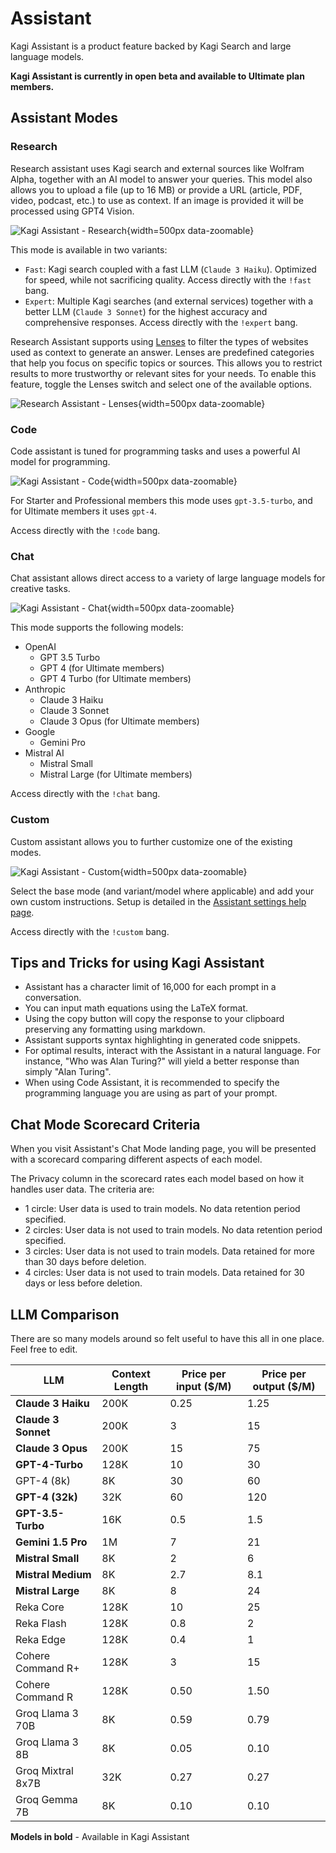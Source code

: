 # Assistant

Kagi Assistant is a product feature backed by Kagi Search and large language models.

**Kagi Assistant is currently in open beta and available to Ultimate plan members.**

## Assistant Modes

### Research

Research assistant uses Kagi search and external sources like Wolfram Alpha, together with an AI model to answer your queries.
This model also allows you to upload a file (up to 16 MB) or provide a URL (article, PDF, video, podcast, etc.) to use as context.
If an image is provided it will be processed using GPT4 Vision.

![Kagi Assistant - Research](./media/assistant_research.png){width=500px data-zoomable}

This mode is available in two variants:

- `Fast`: Kagi search coupled with a fast LLM (`Claude 3 Haiku`). Optimized for speed, while not sacrificing quality. Access directly with the `!fast` bang.
- `Expert`: Multiple Kagi searches (and external services) together with a better LLM (`Claude 3 Sonnet`) for the highest accuracy and comprehensive responses. Access directly with the `!expert` bang.

Research Assistant supports using [Lenses](../features/lenses.md) to filter the types of websites used as context to generate an answer. Lenses are predefined categories that help you focus on specific topics or sources. This allows you to restrict results to more trustworthy or relevant sites for your needs. To enable this feature, toggle the Lenses switch and select one of the available options.

![Research Assistant - Lenses](./media/assistant_research_lenses.png){width=500px data-zoomable}


### Code

Code assistant is tuned for programming tasks and uses a powerful AI model for programming.

![Kagi Assistant - Code](./media/assistant_code.png){width=500px data-zoomable}

For Starter and Professional members this mode uses `gpt-3.5-turbo`, and for Ultimate members it uses `gpt-4`.

Access directly with the `!code` bang.

### Chat

Chat assistant allows direct access to a variety of large language models for creative tasks.

![Kagi Assistant - Chat](./media/assistant_chat.png){width=500px data-zoomable}

This mode supports the following models:

- OpenAI
  - GPT 3.5 Turbo
  - GPT 4 (for Ultimate members)
  - GPT 4 Turbo (for Ultimate members)
- Anthropic
  - Claude 3 Haiku
  - Claude 3 Sonnet
  - Claude 3 Opus (for Ultimate members)
- Google
  - Gemini Pro
- Mistral AI
  - Mistral Small
  - Mistral Large (for Ultimate members)

Access directly with the `!chat` bang.

### Custom

Custom assistant allows you to further customize one of the existing modes.

![Kagi Assistant - Custom](./media/assistant_custom.png){width=500px data-zoomable}

Select the base mode (and variant/model where applicable) and add your own custom instructions. Setup is detailed in the [Assistant settings help page](../settings/assistant.md#custom-assistant).

Access directly with the `!custom` bang.

## Tips and Tricks for using Kagi Assistant

- Assistant has a character limit of 16,000 for each prompt in a conversation.
- You can input math equations using the LaTeX format.
- Using the copy button will copy the response to your clipboard preserving any formatting using markdown.
- Assistant supports syntax highlighting in generated code snippets.
- For optimal results, interact with the Assistant in a natural language. For instance, "Who was Alan Turing?" will yield a better response than simply "Alan Turing".
- When using Code Assistant, it is recommended to specify the programming language you are using as part of your prompt.

## Chat Mode Scorecard Criteria

When you visit Assistant's Chat Mode landing page, you will be presented with a scorecard comparing different aspects of each model.

The Privacy column in the scorecard rates each model based on how it handles user data. The criteria are:

- 1 circle: User data is used to train models. No data retention period specified.  
- 2 circles: User data is not used to train models. No data retention period specified.  
- 3 circles: User data is not used to train models. Data retained for more than 30 days before deletion.  
- 4 circles: User data is not used to train models. Data retained for 30 days or less before deletion.
  

## LLM Comparison

There are so many models around so felt useful to have this all in one place. Feel free to edit.

| LLM                    | Context Length | Price per input ($/M) | Price per output ($/M) |
|------------------------|----------------|-----------------------|------------------------|
| **Claude 3 Haiku**        | 200K           | 0.25                  | 1.25                   |
| **Claude 3 Sonnet**       | 200K           | 3                     | 15                     |
| **Claude 3 Opus**         | 200K           | 15                    | 75                     |
| **GPT-4-Turbo**           | 128K           | 10                    | 30                     |
| GPT-4 (8k)              | 8K             | 30                    | 60                     |
| **GPT-4 (32k)**           | 32K            | 60                    | 120                    |
| **GPT-3.5-Turbo**         | 16K            | 0.5                   | 1.5                    |
| **Gemini 1.5 Pro**        | 1M             | 7                     | 21                     |
| **Mistral Small**         | 8K             | 2                     | 6                      |
| **Mistral Medium**        | 8K             | 2.7                   | 8.1                    |
| **Mistral Large**         | 8K             | 8                     | 24                     |
| Reka Core              | 128K           | 10                    | 25                     |
| Reka Flash             | 128K           | 0.8                   | 2                      |
| Reka Edge              | 128K           | 0.4                   | 1                      |
| Cohere Command R+      | 128K           | 3                     | 15                     |
| Cohere Command R       | 128K           | 0.50                  | 1.50                   |
| Groq Llama 3 70B       | 8K             | 0.59                  | 0.79                   |
| Groq Llama 3 8B        | 8K             | 0.05                  | 0.10                   |
| Groq Mixtral 8x7B      | 32K            | 0.27                  | 0.27                   |
| Groq Gemma 7B          | 8K             | 0.10                  | 0.10                   |


**Models in bold** - Available in Kagi Assistant
